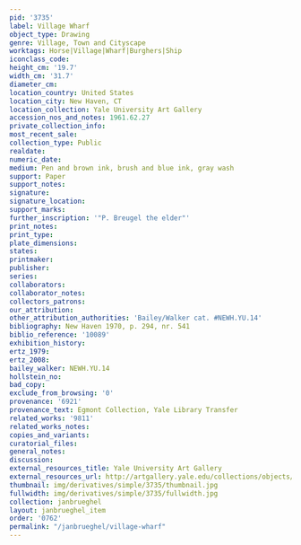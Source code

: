 ```yaml
---
pid: '3735'
label: Village Wharf
object_type: Drawing
genre: Village, Town and Cityscape
worktags: Horse|Village|Wharf|Burghers|Ship
iconclass_code:
height_cm: '19.7'
width_cm: '31.7'
diameter_cm:
location_country: United States
location_city: New Haven, CT
location_collection: Yale University Art Gallery
accession_nos_and_notes: 1961.62.27
private_collection_info:
most_recent_sale:
collection_type: Public
realdate:
numeric_date:
medium: Pen and brown ink, brush and blue ink, gray wash
support: Paper
support_notes:
signature:
signature_location:
support_marks:
further_inscription: '"P. Breugel the elder"'
print_notes:
print_type:
plate_dimensions:
states:
printmaker:
publisher:
series:
collaborators:
collaborator_notes:
collectors_patrons:
our_attribution:
other_attribution_authorities: 'Bailey/Walker cat. #NEWH.YU.14'
bibliography: New Haven 1970, p. 294, nr. 541
biblio_reference: '10089'
exhibition_history:
ertz_1979:
ertz_2008:
bailey_walker: NEWH.YU.14
hollstein_no:
bad_copy:
exclude_from_browsing: '0'
provenance: '6921'
provenance_text: Egmont Collection, Yale Library Transfer
related_works: '9811'
related_works_notes:
copies_and_variants:
curatorial_files:
general_notes:
discussion:
external_resources_title: Yale University Art Gallery
external_resources_url: http://artgallery.yale.edu/collections/objects/58560
thumbnail: img/derivatives/simple/3735/thumbnail.jpg
fullwidth: img/derivatives/simple/3735/fullwidth.jpg
collection: janbrueghel
layout: janbrueghel_item
order: '0762'
permalink: "/janbrueghel/village-wharf"
---
```

